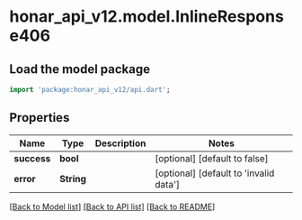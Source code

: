 # honar_api_v12.model.InlineResponse406

## Load the model package
```dart
import 'package:honar_api_v12/api.dart';
```

## Properties
Name | Type | Description | Notes
------------ | ------------- | ------------- | -------------
**success** | **bool** |  | [optional] [default to false]
**error** | **String** |  | [optional] [default to 'invalid data']

[[Back to Model list]](../README.md#documentation-for-models) [[Back to API list]](../README.md#documentation-for-api-endpoints) [[Back to README]](../README.md)


